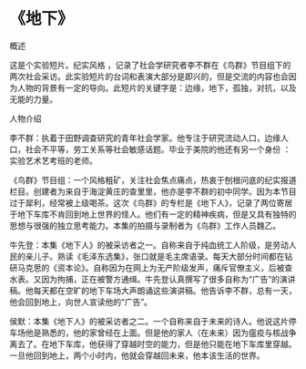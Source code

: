 # 《地下》

概述

这是个实验短片。纪实风格 ，记录了社会学研究者李不群在《鸟群》节目组下的两次社会采访。此实验短片的台词和表演大部分是即兴的，但是交流的内容也会因为人物的背景有一定的导向。此短片的关键字是：边缘，地下，孤独，对抗，以及无能的力量。

人物介绍

李不群：执着于田野调查研究的青年社会学家。他专注于研究流动人口，边缘人口，社会不平等，劳工关系等社会敏感话题。毕业于美院的他还有另一个身份 ：实验艺术艺考班的老师。

《鸟群》节目组：一个风格粗矿，关注社会焦点痛点，热衷于刨根问底的纪实报道栏目。创建者为来自于海淀黄庄的查里里，他亦是李不群的初中同学。因为本节目过于犀利，经常被上级喝茶。这次《鸟群》的专栏是《地下人》，记录了两位寄居于地下车库不肯回到地上世界的怪人。他们有一定的精神疾病，但是又具有独特的思想与很强的独立思考能力。本集的拍摄与录制者为《鸟群》工作人员魏乙。

牛先登：本集《地下人》的被采访者之一。自称来自于纯血统工人阶级，是劳动人民的亲儿子。熟读《毛泽东选集》，张口就是毛主席语录。每天大部分时间都在钻研马克思的《资本论》。自称因为在网上为无产阶级发声，痛斥官僚主义，后被查水表。又因为拘捕，正在被警方通缉。牛先登认真撰写了很多自称为“广告”的演讲稿。他每天都在空旷的地下车场大声朗诵这些演讲稿。他告诉李不群，总有一天，他会回到地上，向世人宣读他的“广告”。

侯默：本集《地下人》的被采访者之二。一个自称来自于未来的诗人。他说这片停车场他是熟悉的，他的家曾经在上面。但是他的家人（在未来）因为瘟疫与核战争离去了。在地下车库，他获得了穿越时空的能力，但是他只能在地下车库里穿越。一旦他回到地上，两个小时内，他就会穿越回未来，他本该生活的世界。



